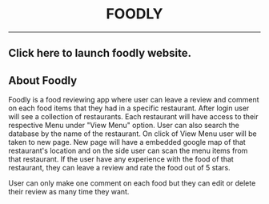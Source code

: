# <center> FOODLY
---

## Click <a id="https://foodlly.herokuapp.com">here</a> to launch foodly website.

## About Foodly

Foodly is a food reviewing app where user can leave a review and comment on each food items that they had in a specific restaurant. After login user will see a collection of restaurants. Each restaurant will have access to their respective Menu under "View Menu" option. User can also search the database by the name of the restaurant. On click of View Menu user will be taken to new page. New page will have a embedded google map of that restaurant's location and on the side user can scan the menu items from that restaurant. If the user have any experience with the food of that restaurant, they can leave a review and rate the food out of 5 stars.

User can only make one comment on each food but they can edit or delete their review as many time they want.





